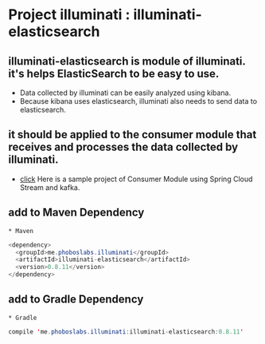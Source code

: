 # Project illuminati : illuminati-elasticsearch

## illuminati-elasticsearch is module of illuminati. it's helps ElasticSearch to be easy to use.
* Data collected by illuminati can be easily analyzed using kibana.
* Because kibana uses elasticsearch, illuminati also needs to send data to elasticsearch.

## it should be applied to the consumer module that receives and processes the data collected by illuminati.
* [click](https://github.com/LeeKyoungIl/SpringCamp2017) Here is a sample project of Consumer Module using Spring Cloud Stream and kafka.

## add to Maven Dependency
    * Maven
    
```java
<dependency>
  <groupId>me.phoboslabs.illuminati</groupId>
  <artifactId>illuminati-elasticsearch</artifactId>
  <version>0.8.11</version>
</dependency>
```

## add to Gradle Dependency
    * Gradle
    
```java
compile 'me.phoboslabs.illuminati:illuminati-elasticsearch:0.8.11'
```